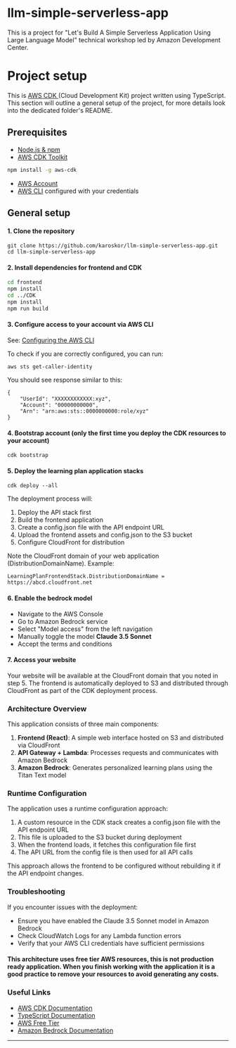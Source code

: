 # llm-simple-serverless-app

This is a project for "Let's Build A Simple Serverless Application Using Large Language Model" technical workshop led by Amazon Development Center.

# Project setup

This is [AWS CDK ](https://docs.aws.amazon.com/cdk/v2/guide/home.html) (Cloud Development Kit) project written using TypeScript. This section will outline a general setup of the project, for more details look into the dedicated folder's README.

## Prerequisites

- [Node.js & npm](https://nodejs.org/)
- [AWS CDK Toolkit](https://docs.aws.amazon.com/cdk/v2/guide/cli.html)

```sh
npm install -g aws-cdk
```

- [AWS Account](https://aws.amazon.com/premiumsupport/knowledge-center/create-and-activate-aws-account/)
- [AWS CLI](https://docs.aws.amazon.com/cli/latest/userguide/getting-started-install.html) configured with your credentials

## General setup

#### 1. Clone the repository

```
git clone https://github.com/karoskor/llm-simple-serverless-app.git
cd llm-simple-serverless-app
```

#### 2. Install dependencies for frontend and CDK

```sh
cd frontend
npm install
cd ../CDK
npm install
npm run build
```

#### 3. Configure access to your account via AWS CLI

See: [Configuring the AWS CLI](https://docs.aws.amazon.com/cli/latest/userguide/cli-configure-quickstart.html)

To check if you are correctly configured, you can run:

```
aws sts get-caller-identity
```

You should see response similar to this:

```
{
    "UserId": "XXXXXXXXXXXX:xyz",
    "Account": "00000000000",
    "Arn": "arn:aws:sts::0000000000:role/xyz"
}
```

#### 4. Bootstrap account (only the first time you deploy the CDK resources to your account)

```
cdk bootstrap
```

#### 5. Deploy the learning plan application stacks

```
cdk deploy --all
```

The deployment process will:
1. Deploy the API stack first
2. Build the frontend application
3. Create a config.json file with the API endpoint URL
4. Upload the frontend assets and config.json to the S3 bucket
5. Configure CloudFront for distribution

Note the CloudFront domain of your web application (DistributionDomainName). Example:

```
LearningPlanFrontendStack.DistributionDomainName = https://abcd.cloudfront.net
```

#### 6. Enable the bedrock model

- Navigate to the AWS Console
- Go to Amazon Bedrock service
- Select "Model access" from the left navigation
- Manually toggle the model **Claude 3.5 Sonnet**
- Accept the terms and conditions

#### 7. Access your website

Your website will be available at the CloudFront domain that you noted in step 5. The frontend is automatically deployed to S3 and distributed through CloudFront as part of the CDK deployment process.

### Architecture Overview

This application consists of three main components:

1. **Frontend (React)**: A simple web interface hosted on S3 and distributed via CloudFront
2. **API Gateway + Lambda**: Processes requests and communicates with Amazon Bedrock
3. **Amazon Bedrock**: Generates personalized learning plans using the Titan Text model

### Runtime Configuration

The application uses a runtime configuration approach:

1. A custom resource in the CDK stack creates a config.json file with the API endpoint URL
2. This file is uploaded to the S3 bucket during deployment
3. When the frontend loads, it fetches this configuration file first
4. The API URL from the config file is then used for all API calls

This approach allows the frontend to be configured without rebuilding it if the API endpoint changes.

### Troubleshooting

If you encounter issues with the deployment:

- Ensure you have enabled the Claude 3.5 Sonnet model in Amazon Bedrock
- Check CloudWatch Logs for any Lambda function errors
- Verify that your AWS CLI credentials have sufficient permissions


#### This architecture uses free tier AWS resources, this is not production ready application. When you finish working with the application it is a good practice to remove your resources to avoid generating any costs.

### Useful Links

- [AWS CDK Documentation](https://docs.aws.amazon.com/cdk/v2/guide/home.html)
- [TypeScript Documentation](https://www.typescriptlang.org/docs/)
- [AWS Free Tier](https://aws.amazon.com/free/)
- [Amazon Bedrock Documentation](https://docs.aws.amazon.com/bedrock/)

---
